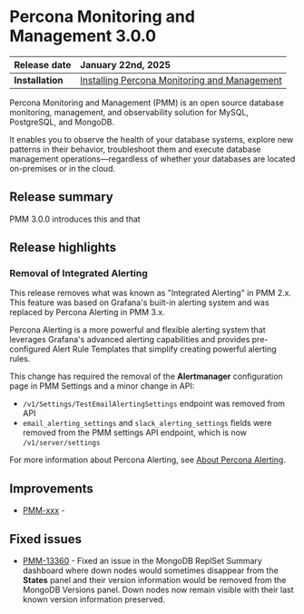 # Percona Monitoring and Management 3.0.0 

| **Release date** | January 22nd, 2025                                                                                  |
| ----------------- | :---------------------------------------------------------------------------------------------- |
| **Installation** | [Installing Percona Monitoring and Management](../quickstart/index.md) |

Percona Monitoring and Management (PMM) is an open source database monitoring, management, and observability solution for MySQL, PostgreSQL, and MongoDB.

It enables you to observe the health of your database systems, explore new patterns in their behavior, troubleshoot them and execute database management operations—regardless of whether your databases are located on-premises or in the cloud.

## Release summary
PMM 3.0.0 introduces this and that


## Release highlights

### Removal of Integrated Alerting

This release removes what was known as "Integrated Alerting" in PMM 2.x. This feature was based on Grafana's built-in alerting system and was replaced by Percona Alerting in PMM 3.x.

Percona Alerting is a more powerful and flexible alerting system that leverages Grafana's advanced alerting capabilities and provides pre-configured Alert Rule Templates that simplify creating powerful alerting rules.

This change has required the removal of the **Alertmanager** configuration page in PMM Settings and a minor change in API:

- `/v1/Settings/TestEmailAlertingSettings` endpoint was removed from API
- `email_alerting_settings` and `slack_alerting_settings` fields were removed from the PMM settings API endpoint, which is now `/v1/server/settings`

For more information about Percona Alerting, see [About Percona Alerting](../alert/index.md).


## Improvements

- [PMM-xxx](https://perconadev.atlassian.net/browse/PMM-xxx) - 

## Fixed issues

- [PMM-13360](https://perconadev.atlassian.net/browse/PMM-13360) - Fixed an issue in the MongoDB ReplSet Summary dashboard where down nodes would sometimes disappear from the **States** panel and their version information would be removed from the MongoDB Versions panel. Down nodes now remain visible with their last known version information preserved.